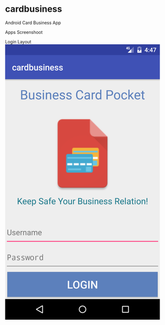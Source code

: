 # cardbusiness
Android Card Business App

Apps Screenshoot

Login Layout
![alt text](https://github.com/galangarbis/cardbusiness/blob/master/Screenshot_1478771230.png?raw=true)
